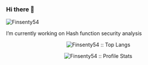 ### Hi there 👋
<!--
**Finsenty54/Finsenty54** is a ✨ _special_ ✨ repository because its `README.md` (this file) appears on your GitHub profile.
-->
<img src="https://komarev.com/ghpvc/?username=Finsenty54" alt="Finsenty54" />
<p>I’m currently working on Hash function security analysis</p>
<!--
- 👯 I’m looking to collaborate on ...
- 🤔 I’m looking for help with ...
- 💬 Ask me about ...
- 📫 How to reach me: ...
- 😄 Pronouns: ...
- ⚡ Fun fact: ...
-->


<p align="center"><img src="https://github-readme-stats.vercel.app/api/top-langs/?username=Finsenty54&langs_count=10&theme=tokyonight&layout=compact" alt="Finsenty54 :: Top Langs" /></p>

<p align="center"><img src="https://github-readme-stats.vercel.app/api?username=Finsenty54&show_icons=true&theme=synthwave" alt="Finsenty54 :: Profile Stats" /></p>

